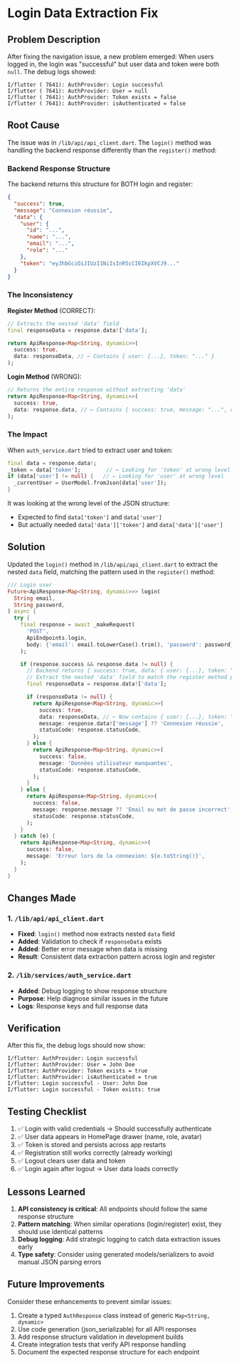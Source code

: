 # Login Data Extraction Fix

## Problem Description
After fixing the navigation issue, a new problem emerged: When users logged in, the login was "successful" but user data and token were both `null`. The debug logs showed:

```
I/flutter ( 7641): AuthProvider: Login successful
I/flutter ( 7641): AuthProvider: User = null
I/flutter ( 7641): AuthProvider: Token exists = false
I/flutter ( 7641): AuthProvider: isAuthenticated = false
```

## Root Cause
The issue was in `/lib/api/api_client.dart`. The `login()` method was handling the backend response differently than the `register()` method:

### Backend Response Structure
The backend returns this structure for BOTH login and register:
```json
{
  "success": true,
  "message": "Connexion réussie",
  "data": {
    "user": {
      "id": "...",
      "name": "...",
      "email": "...",
      "role": "..."
    },
    "token": "eyJhbGciOiJIUzI1NiIsInR5cCI6IkpXVCJ9..."
  }
}
```

### The Inconsistency

**Register Method** (CORRECT):
```dart
// Extracts the nested 'data' field
final responseData = response.data!['data'];

return ApiResponse<Map<String, dynamic>>(
  success: true,
  data: responseData, // ← Contains { user: {...}, token: "..." }
);
```

**Login Method** (WRONG):
```dart
// Returns the entire response without extracting 'data'
return ApiResponse<Map<String, dynamic>>(
  success: true,
  data: response.data, // ← Contains { success: true, message: "...", data: {...} }
);
```

### The Impact
When `auth_service.dart` tried to extract user and token:
```dart
final data = response.data!;
_token = data['token'];        // ← Looking for 'token' at wrong level
if (data['user'] != null) {   // ← Looking for 'user' at wrong level
  _currentUser = UserModel.fromJson(data['user']);
}
```

It was looking at the wrong level of the JSON structure:
- Expected to find `data['token']` and `data['user']`
- But actually needed `data['data']['token']` and `data['data']['user']`

## Solution
Updated the `login()` method in `/lib/api/api_client.dart` to extract the nested `data` field, matching the pattern used in the `register()` method:

```dart
/// Login user
Future<ApiResponse<Map<String, dynamic>>> login(
  String email,
  String password,
) async {
  try {
    final response = await _makeRequest(
      'POST',
      ApiEndpoints.login,
      body: {'email': email.toLowerCase().trim(), 'password': password},
    );

    if (response.success && response.data != null) {
      // Backend returns { success: true, data: { user: {...}, token: "..." } }
      // Extract the nested 'data' field to match the register method pattern
      final responseData = response.data!['data'];

      if (responseData != null) {
        return ApiResponse<Map<String, dynamic>>(
          success: true,
          data: responseData, // ← Now contains { user: {...}, token: "..." }
          message: response.data!['message'] ?? 'Connexion réussie',
          statusCode: response.statusCode,
        );
      } else {
        return ApiResponse<Map<String, dynamic>>(
          success: false,
          message: 'Données utilisateur manquantes',
          statusCode: response.statusCode,
        );
      }
    } else {
      return ApiResponse<Map<String, dynamic>>(
        success: false,
        message: response.message ?? 'Email ou mot de passe incorrect',
        statusCode: response.statusCode,
      );
    }
  } catch (e) {
    return ApiResponse<Map<String, dynamic>>(
      success: false,
      message: 'Erreur lors de la connexion: ${e.toString()}',
    );
  }
}
```

## Changes Made

### 1. `/lib/api/api_client.dart`
- **Fixed**: `login()` method now extracts nested `data` field
- **Added**: Validation to check if `responseData` exists
- **Added**: Better error message when data is missing
- **Result**: Consistent data extraction pattern across login and register

### 2. `/lib/services/auth_service.dart`
- **Added**: Debug logging to show response structure
- **Purpose**: Help diagnose similar issues in the future
- **Logs**: Response keys and full response data

## Verification
After this fix, the debug logs should now show:
```
I/flutter: AuthProvider: Login successful
I/flutter: AuthProvider: User = John Doe
I/flutter: AuthProvider: Token exists = true
I/flutter: AuthProvider: isAuthenticated = true
I/flutter: Login successful - User: John Doe
I/flutter: Login successful - Token exists: true
```

## Testing Checklist
1. ✅ Login with valid credentials → Should successfully authenticate
2. ✅ User data appears in HomePage drawer (name, role, avatar)
3. ✅ Token is stored and persists across app restarts
4. ✅ Registration still works correctly (already working)
5. ✅ Logout clears user data and token
6. ✅ Login again after logout → User data loads correctly

## Lessons Learned
1. **API consistency is critical**: All endpoints should follow the same response structure
2. **Pattern matching**: When similar operations (login/register) exist, they should use identical patterns
3. **Debug logging**: Add strategic logging to catch data extraction issues early
4. **Type safety**: Consider using generated models/serializers to avoid manual JSON parsing errors

## Future Improvements
Consider these enhancements to prevent similar issues:
1. Create a typed `AuthResponse` class instead of generic `Map<String, dynamic>`
2. Use code generation (json_serializable) for all API responses
3. Add response structure validation in development builds
4. Create integration tests that verify API response handling
5. Document the expected response structure for each endpoint
